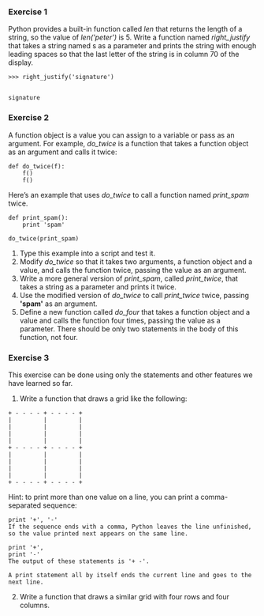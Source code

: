 ### Exercise 1

Python provides a built-in function called _len_ that returns the length of a string,
so the value of _len('peter')_ is 5. Write a function named _right_justify_ that takes
a string named s as a parameter and prints the string with enough leading spaces so
that the last letter of the string is in column 70 of the display.

```
>>> right_justify('signature')

                                                                  signature
```                                                                 

### Exercise 2  
A function object is a value you can assign to a variable or pass as an argument. For example, _do_twice_ is a function that takes a function object as an argument and calls it twice:

```
def do_twice(f):
    f()
    f()
```

Here’s an example that uses _do_twice_ to call a function named _print_spam_ twice.

```
def print_spam():
    print 'spam'

do_twice(print_spam)
```

1. Type this example into a script and test it.
2. Modify _do_twice_ so that it takes two arguments, a function object and a value,
and calls the function twice, passing the value as an argument.
3. Write a more general version of _print_spam_, called _print_twice_, that takes a
string as a parameter and prints it twice.
4. Use the modified version of _do_twice_ to call _print_twice_ twice, passing **'spam'**
as an argument.
5. Define a new function called _do_four_ that takes a function object and a value
and calls the function four times, passing the value as a parameter. There should
be only two statements in the body of this function, not four.                                                                  

### Exercise 3
This exercise can be done using only the statements and other features we have learned so far.

1. Write a function that draws a grid like the following:

```
+ - - - - + - - - - +
|         |         |
|         |         |
|         |         |
|         |         |
+ - - - - + - - - - +
|         |         |
|         |         |
|         |         |
|         |         |
+ - - - - + - - - - +
```

Hint: to print more than one value on a line, you can print a comma-separated sequence:

```
print '+', '-'
If the sequence ends with a comma, Python leaves the line unfinished, so the value printed next appears on the same line.

print '+',
print '-'
The output of these statements is '+ -'.

A print statement all by itself ends the current line and goes to the next line.
```


2. Write a function that draws a similar grid with four rows and four columns.
